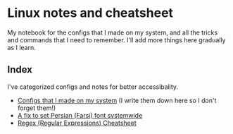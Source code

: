 # Linux notes and cheatsheet

My notebook for the configs that I made on my system, and all the tricks and commands that I need to remember. 
I'll add more things here gradually as I learn.

## Index

I've categorized configs and notes for better accessibality.

- [Configs that I made on my system](./Arch-install-and-after-that.md) (I write them down here so I don't forget them!)
- [A fix to set Persian (Farsi) font systemwide](./Set-Persian-Font-Globally.md)
- [Regex (Regular Expressions) Cheatsheet](./Regx-Cheatsheet.md)
